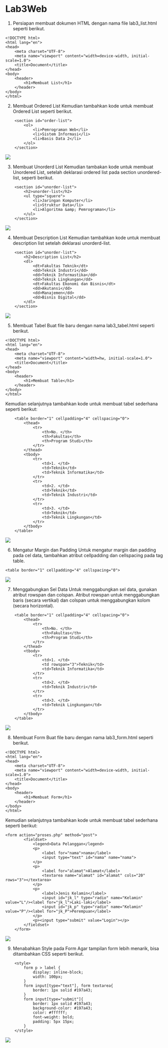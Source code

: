# Lab3Web


1. Persiapan membuat dokumen HTML dengan nama file lab3_list.html seperti berikut.
```
<!DOCTYPE html>
<html lang="en">
<head>
    <meta charset="UTF-8">
    <meta name="viewport" content="width=device-width, initial-scale=1.0">
    <title>Document</title>
</head>
<body>
    <header>
        <h1>Membuat List</h1>
    </header>
</body>
</html>
```

2. Membuat Ordered List
Kemudian tambahkan kode untuk membuat Ordered List seperti berikut.
```
    <section id="order-list">
        <ol>
            <li>Pemrograman Web</li>
            <li>Sistem Informasi</li>
            <li>Basis Data 2</li>
        </ol>
    </section>
```
<img src="/img/l1.png">

3. Membuat Unorderd List
Kemudian tambakan kode untuk membuat Unordered List, setelah deklarasi ordered list pada
section unordered-list, seperti berikut.
```
    <section id="unorder-list">
        <h2>unorder-list</h2>
        <ul type="squere">
            <li>Jaringan Komputer</li>
            <li>Struktur Data</li>
            <li>Algoritma &amp; Pemrograman</li>  
        </ul>
    </section>
```
<img src="/img/l2.png">

4. Membuat Description List
Kemudian tambahkan kode untuk membuat description list setelah deklarasi unorderd-list.
```
    <section id="unorder-list">
        <h2>Description List</h2>
        <dl>
            <dt>Fakultas Teknik</dt>
            <dd>Teknik Industri</dd>
            <dd>Teknik Informastika</dd>
            <dd>Teknik Lingkungan</dd>
            <dt>Fakultas Ekonomi dan Bisnis</dt>
            <dd>Akutansi</dd>
            <dd>Manajemen</dd>
            <dd>Bisnis Digital</dd>
        </dl>
    </section>
```
<img src="/img/l3.png">

5. Membuat Tabel
Buat file baru dengan nama lab3_tabel.html seperti berikut.
```
<!DOCTYPE html>
<html lang="en">
<head>
    <meta charset="UTF-8">
    <meta name="viewport" content="width=hw, initial-scale=1.0">
    <title>Document</title>
</head>
<body>
    <header>
        <h1>Membuat Table</h1>
    </header>
</body>
</html>
```
Kemudian selanjutnya tambahkan kode untuk membuat tabel sederhana seperti berikut:
```
    <table border="1" cellpadding="4" cellspacing="0">
        <thead>
            <tr>
                <th>No. </th>
                <th>Fakultas</th>
                <th>Program Studi</th>
            </tr>
        </thead>
        <tbody>
            <tr>
                <td>1. </td>
                <td>Teknik</td>
                <td>Teknik Informatika</td>
            </tr>
            <tr>
                <td>2. </td>
                <td>Teknik</td>
                <td>Teknik Industri</td>
            </tr>
            <tr>
                <td>3. </td>
                <td>Teknik</td>
                <td>Teknik Lingkungan</td>
            </tr>
        </tbody>
    </table>
```
<img src="/img/t2.png">

6. Mengatur Margin dan Padding
Untuk mengatur margin dan padding pada cel data, tambahkan atribut cellpadding dan
cellspacing pada tag table.
```
<table border="1" cellpadding="4" cellspacing="0">
```
<img src="/img/t1.png">

7. Menggabungkan Sel Data
Untuk menggabungkan sel data, gunakan atribut rowspan dan colspan. Atribut rowspan untuk
menggabungkan baris (secara vertikal) dan colspan untuk menggabungkan kolom (secara
horizontal).
```
    <table border="1" cellpadding="4" cellspacing="0">
        <thead>
            <tr>
                <th>No. </th>
                <th>Fakultas</th>
                <th>Program Studi</th>
            </tr>
        </thead>
        <tbody>
            <tr>
                <td>1. </td>
                <td rowspan="3">Teknik</td>
                <td>Teknik Informatika</td>
            </tr>
            <tr>
                <td>2. </td>
                <td>Teknik Industri</td>
            </tr>
            <tr>
                <td>3. </td>
                <td>Teknik Lingkungan</td>
            </tr>
        </tbody>
    </table>
```
<img src="/img/t3.png">

8. Membuat Form
Buat file baru dengan nama lab3_form.html seperti berikut.
```
<!DOCTYPE html>
<html lang="en">
<head>
    <meta charset="UTF-8">
    <meta name="viewport" content="width=device-width, initial-scale=1.0">
    <title>Document</title>
</head>
<body>
    <header>
        <h1>Membuat Form</h1>
    </header>
</body>
</html>
```
Kemudian selanjutnya tambahkan kode untuk membuat tabel sederhana seperti berikut:
```
<form action="proses.php" method="post">
        <fieldset>
            <legend>Data Pelanggan</legend>
            <p>
                <label for="nama">nama</label>
                <input type="text" id="nama" name="nama">
            </p>
            <p>
                <label for="alamat">Alamat</label>
                <textarea name="alamat" id="alamat" cols="20" rows="3"></textarea>
            </p>
            <p>
                <label>Jenis Kelamin</label>
                <input id="jk_l" type="radio" name="Kelamin" value="L"/><label for="jk_l">Laki-laki</label>
                <input id="jk_p" type="radio" name="Kelamin" value="P"/><label for="jk_P">Perempuan</label>
            </p>
            <p><input type="submit" value="Login"></p>
        </fieldset>
    </form>
```
<img src="/img/f1.png">

9. Menabahkan Style pada Form
Agar tampilan form lebih menarik, bisa ditambahkan CSS seperti berikut.
```
    <style>
        form p > label {
            display: inline-block;
            width: 100px;
        }
        form input[type="text"], form textarea{
            border: 1px solid #197a43;
        }
        form input[type="submit"]{
            border: 1px solid #197a43;
            background-color: #197a43;
            color: #ffffff; 
            font-weight: bold;
            padding: 5px 15px;
        }
    </style>
```
<img src="/img/F2.png">